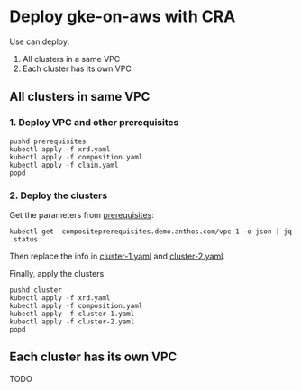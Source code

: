 # Deploy gke-on-aws with CRA

Use can deploy:
1. All clusters in a same VPC
2. Each cluster has its own VPC

## All clusters in same VPC

### 1. Deploy VPC and other prerequisites
```shell
pushd prerequisites
kubectl apply -f xrd.yaml
kubectl apply -f composition.yaml
kubectl apply -f claim.yaml
popd
```

### 2. Deploy the clusters

Get the parameters from [prerequisites](prerequisites):


```shell
kubectl get  compositeprerequisites.demo.anthos.com/vpc-1 -o json | jq .status
```

Then replace the info in [cluster-1.yaml](cluster%2Fcluster-1.yaml) and [cluster-2.yaml](cluster%2Fcluster-2.yaml).

Finally, apply the clusters

```shell
pushd cluster
kubectl apply -f xrd.yaml
kubectl apply -f composition.yaml
kubectl apply -f cluster-1.yaml
kubectl apply -f cluster-2.yaml
popd
```

## Each cluster has its own VPC
TODO